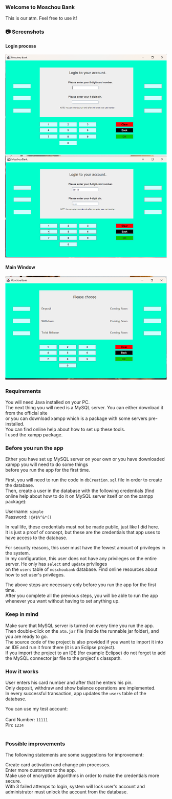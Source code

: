 ### Welcome to Moschou Bank

This is our atm. Feel free to use it! 

### 📷 Screenshots
#### Login process
![Login](screenshots/image1.png) <br>
![Interface](screenshots/image2.png) <br>

#### Main Window
![Interface](screenshots/image3.png)

### Requirements
You will need Java installed on your PC. <br>
The next thing you will need is a MySQL server. You can either download it from the official site <br>
or you can download xampp which is a package with some servers pre-installed. <br>
You can find online help about how to set up these tools.<br>
I used the xampp package. <br>

### Before you run the app
Either you have set up MySQL server on your own or you have downloaded xampp you will need to do some things<br>
before you run the app for the first time. <br>

First, you will need to run the code in ```dbCreation.sql``` file in order to create the database.<br>
Then, create a user in the database with the following credentials (find online help about how to do it on MySQL server itself or on the xampp package): <br>

Username: ```simple``` <br>
Password: ```!@#$%^&*()``` <br>

In real life, these credentials must not be made public, just like I did here.<br>
It is just a proof of concept, but these are the credentials that app uses to have access to the database. <br>

For security reasons, this user must have the fewest amount of privileges in the system. <br>
In my configuration, this user does not have any privileges on the entire server. He only has ```select``` and ```update``` privileges <br>
on the ```users``` table of ```moschoubank``` database. Find online resources about how to set user's privileges. <br>

The above steps are necessary only before you run the app for the first time. <br>
After you complete all the previous steps, you will be able to run the app whenever you want without having to set anything up. <br>

### Keep in mind
Make sure that MySQL server is turned on every time you run the app. <br>
Then double-click on the ```atm.jar``` file (inside the runnable jar folder), and you are ready to go.<br>
The source code of the project is also provided if you want to import it into an IDE and run it from there (it is an Eclipse project). <br>
If you import the project to an IDE (for example Eclipse) do not forget to add the MySQL connector jar file to the project's classpath.<br>

### How it works
User enters his card number and after that he enters his pin. <br>
Only deposit, withdraw and show balance operations are implemented. <br>
In every successful transaction, app updates the ```users``` table of the database. <br>

You can use my test account: <br><br>
Card Number: ```11111``` <br>
Pin: ```1234``` <br><br>

### Possible improvements
The following statements are some suggestions for improvement:

Create card activation and change pin processes. <br>
Enter more customers to the app. <br>
Make use of encryption algorithms in order to make the credentials more secure. <br>
With 3 failed attemps to login, system will lock user's account and administrator must unlock the account from the database. <br>
